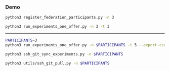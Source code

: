 ### Demo

```bash
python3 register_federation_participants.py -n 3
```
```bash
python3 run_experiments_one_offer.py -n 3 -t 3
```
---
```bash
PARTICIPANTS=3
python3 run_experiments_one_offer.py -n $PARTICIPANTS -t 5 --export-csv --csv-base /experiments/test
```
```bash
python3 ssh_git_sync_experiments.py -n $PARTICIPANTS
```
```bash
python3 utils/ssh_git_pull.py -n $PARTICIPANTS
```